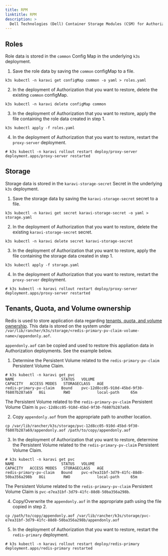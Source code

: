 ```yaml
---
title: RPM
linktitle: RPM 
description: >
  Dell Technologies (Dell) Container Storage Modules (CSM) for Authorization RPM backup and restore
---
```


## Roles

Role data is stored in the `common` Config Map in the underlying `k3s` deployment.

1. Save the role data by saving the `common` configMap to a file.

```
k3s kubectl -n karavi get configMap common -o yaml > roles.yaml
```

2. In the deployment of Authorization that you want to restore, delete the existing `common` configMap.

```
k3s kubectl -n karavi delete configMap common
```

3. In the deployment of Authorization that you want to restore, apply the file containing the role data created in step 1.

```
k3s kubectl apply -f roles.yaml
```

4. In the deployment of Authorization that you want to restore, restart the `proxy-server` deployment.

```
# k3s kubectl -n karavi rollout restart deploy/proxy-server
deployment.apps/proxy-server restarted
```

## Storage

Storage data is stored in the `karavi-storage-secret` Secret in the underlying `k3s` deployment.

1. Save the storage data by saving the `karavi-storage-secret` secret to a file.

```
k3s kubectl -n karavi get secret karavi-storage-secret -o yaml > storage.yaml
```

2. In the deployment of Authorization that you want to restore, delete the existing `karavi-storage-secret` secret.

```
k3s kubectl -n karavi delete secret karavi-storage-secret
```

3. In the deployment of Authorization that you want to restore, apply the file containing the storage data created in step 1.

```
k3s kubectl apply -f storage.yaml
```

4. In the deployment of Authorization that you want to restore, restart the `proxy-server` deployment.

```
# k3s kubectl -n karavi rollout restart deploy/proxy-server
deployment.apps/proxy-server restarted
```

## Tenants, Quota, and Volume ownership

Redis is used to store application data regarding [tenants, quota, and volume ownership](../../design#quota--volume-ownership). This data is stored on the system under `/var/lib/rancher/k3s/storage/<redis-primary-pv-claim-volume-name>/appendonly.aof`. 

`appendonly.aof` can be copied and used to restore this appliation data in Authorization deployments. See the example below.

1. Determine the Persistent Volume related to the `redis-primary-pv-claim` Persistent Volume Claim.

```
# k3s kubectl -n karavi get pvc
NAME                     STATUS   VOLUME                                     CAPACITY   ACCESS MODES   STORAGECLASS   AGE
redis-primary-pv-claim   Bound    pvc-12d8cc05-910d-45bd-9f30-f6807b287a69   8Gi        RWO            local-path     65m
```

The Persistent Volume related to the `redis-primary-pv-claim` Persistent Volume Claim is `pvc-12d8cc05-910d-45bd-9f30-f6807b287a69`.

2. Copy `appendonly.aof` from the appropriate path to another location.

```
cp /var/lib/rancher/k3s/storage/pvc-12d8cc05-910d-45bd-9f30-f6807b287a69/appendonly.aof /path/to/copy/appendonly.aof
```

3. In the deployment of Authorization that you want to restore, determine the Persistent Volume related to the `redis-primary-pv-claim` Persistent Volume Claim.

```
# k3s kubectl -n karavi get pvc
NAME                     STATUS   VOLUME                                     CAPACITY   ACCESS MODES   STORAGECLASS   AGE
redis-primary-pv-claim   Bound    pvc-e7ea31bf-3d79-41fc-88d8-50ba356a298b   8Gi        RWO            local-path     65m
```

The Persistent Volume related to the `redis-primary-pv-claim` Persistent Volume Claim is `pvc-e7ea31bf-3d79-41fc-88d8-50ba356a298b`.

4. Copy/Overwrite the `appendonly.aof` in the appropriate path using the file copied in step 2.

```
cp /path/to/copy/appendonly.aof /var/lib/rancher/k3s/storage/pvc-e7ea31bf-3d79-41fc-88d8-50ba356a298b/appendonly.aof
```

5. In the deployment of Authorization that you want to restore, restart the `redis-primary` deployment.

```
# k3s kubectl -n karavi rollout restart deploy/redis-primary
deployment.apps/redis-primary restarted
```
